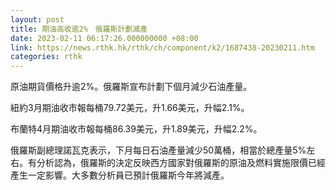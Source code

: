 ```yaml
---
layout: post
title: 期油高收逾2%　俄羅斯計劃減產
date: 2023-02-11 06:17:26.000000000 +08:00
link: https://news.rthk.hk/rthk/ch/component/k2/1687438-20230211.htm
categories: rthk
---
```


原油期貨價格升逾2%。俄羅斯宣布計劃下個月減少石油產量。

紐約3月期油收市報每桶79.72美元，升1.66美元，升幅2.1%。

布蘭特4月期油收市報每桶86.39美元，升1.89美元，升幅2.2%。

俄羅斯副總理諾瓦克表示，下月每日石油產量減少50萬桶，相當於總產量5%左右。有分析認為，俄羅斯的決定反映西方國家對俄羅斯的原油及燃料實施限價已經產生一定影響。大多數分析員已預計俄羅斯今年將減產。
